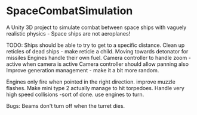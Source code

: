 # SpaceCombatSimulation
A Unity 3D project to simulate combat between space ships with vaguely realistic physics - Space ships are not aeroplanes!

TODO:
Ships should be able to try to get to a specific distance.
Clean up reticles of dead ships - make reticle a child.
Moving towards detonator for missiles
Engines handle their own fuel.
Camera controller to handle zoom - active when camera is active
Camera controller should allow panning also
Improve generation management - make it a bit more random.


Engines only fire when pointed in the right direction.
improve muzzle flashes.
Make mini type 2 actually manage to hit torpedoes.
Handle very high speed collisions -sort of done.
use engines to turn.

Bugs:
Beams don't turn off when the turret dies.